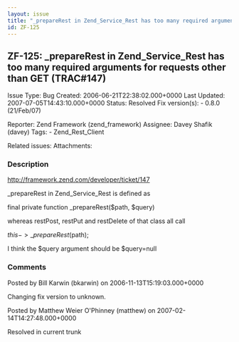 ```yaml
---
layout: issue
title: "_prepareRest in Zend_Service_Rest has too many required arguments for requests other than GET (TRAC#147)"
id: ZF-125
---
```


ZF-125: \_prepareRest in Zend\_Service\_Rest has too many required arguments for requests other than GET (TRAC#147)
-------------------------------------------------------------------------------------------------------------------

 Issue Type: Bug Created: 2006-06-21T22:38:02.000+0000 Last Updated: 2007-07-05T14:43:10.000+0000 Status: Resolved Fix version(s): - 0.8.0 (21/Feb/07)
 
 Reporter:  Zend Framework (zend\_framework)  Assignee:  Davey Shafik (davey)  Tags: - Zend\_Rest\_Client
 
 Related issues: 
 Attachments: 
### Description

<http://framework.zend.com/developer/ticket/147>

\_prepareRest in Zend\_Service\_Rest is defined as

final private function \_prepareRest($path, $query)

whereas restPost, restPut and restDelete of that class all call

$this->\_prepareRest($path);

I think the $query argument should be $query=null

 

 

### Comments

Posted by Bill Karwin (bkarwin) on 2006-11-13T15:19:03.000+0000

Changing fix version to unknown.

 

 

Posted by Matthew Weier O'Phinney (matthew) on 2007-02-14T14:27:48.000+0000

Resolved in current trunk

 

 